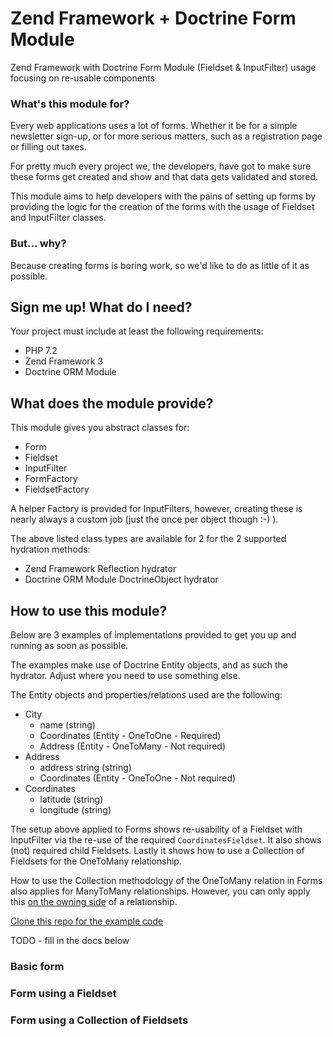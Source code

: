 # Zend Framework + Doctrine Form Module

Zend Framework with Doctrine Form Module (Fieldset &amp; InputFilter) usage focusing on re-usable components

### What's this module for?

Every web applications uses a lot of forms. Whether it be for a simple newsletter sign-up, or for more serious matters, such as a registration page or filling out taxes.

For pretty much every project we, the developers, have got to make sure these forms get created and show and that data gets validated and stored. 

This module aims to help developers with the pains of setting up forms by providing the logic for the creation of the forms with the usage of Fieldset and InputFilter classes.

### But... why?

Because creating forms is boring work, so we'd like to do as little of it as possible. 

## Sign me up! What do I need?

Your project must include at least the following requirements:

* PHP 7.2
* Zend Framework 3
* Doctrine ORM Module

## What does the module provide?

This module gives you abstract classes for:

* Form
* Fieldset
* InputFilter
* FormFactory
* FieldsetFactory

A helper Factory is provided for InputFilters, however, creating these is nearly always a custom job (just the once per object though :-) ).

The above listed class types are available for 2 for the 2 supported hydration methods:

* Zend Framework Reflection hydrator
* Doctrine ORM Module DoctrineObject hydrator 

## How to use this module?

Below are 3 examples of implementations provided to get you up and running as soon as possible. 

The examples make use of Doctrine Entity objects, and as such the hydrator. Adjust where you need to use something else. 

The Entity objects and properties/relations used are the following:

 * City 
    * name         (string)
    * Coordinates  (Entity - OneToOne - Required)
    * Address      (Entity - OneToMany - Not required)
 * Address
    * address string (string)
    * Coordinates    (Entity - OneToOne - Not required)
 * Coordinates
    * latitude (string)
    * longitude (string)

The setup above applied to Forms shows re-usability of a Fieldset with InputFilter via the re-use of the required `CoordinatesFieldset`. It also shows (not) required child Fieldsets. Lastly it shows how to use a Collection of Fieldsets for the OneToMany relationship. 

How to use the Collection methodology of the OneToMany relation in Forms also applies for ManyToMany relationships. However, you can only apply this [on the owning side](http://docs.doctrine-project.org/projects/doctrine-orm/en/latest/reference/unitofwork-associations.html) of a relationship. 

[Clone this repo for the example code](https://github.com/rkeet/zf-doctrine-form-examples)

TODO - fill in the docs below

### Basic form
### Form using a Fieldset
### Form using a Collection of Fieldsets
